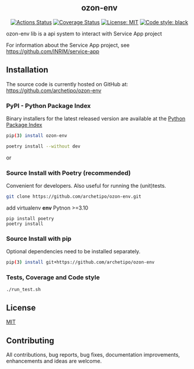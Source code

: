 

<h2 align="center">ozon-env</h2>

<p align="center">
<a href="https://github.com/archetipo/ozon-env"><img alt="Actions Status" src="https://github.com/archetipo/ozon-env/workflows/ci/badge.svg"></a>
<a href="https://github.com/archetipo/ozon-env?branch=main"><img alt="Coverage Status" src="https://coveralls.io/repos/github/archetipo/ozon-env/badge.svg?branch=main"></a>
<a href="https://github.com/archetipo/ozon-env/blob/main/LICENSE"><img alt="License: MIT" src="https://black.readthedocs.io/en/stable/_static/license.svg"></a>
<a href="https://github.com/archetipo/ozon-env"><img alt="Code style: black" src="https://img.shields.io/badge/code%20style-black-000000.svg"></a>
</p>

ozon-env lib is a api system to interact with Service App project

For information about the Service App project,
see https://github.com/INRIM/service-app

## Installation

The source code is currently hosted on GitHub at:
https://github.com/archetipo/ozon-env

### PyPI - Python Package Index

Binary installers for the latest released version are available at the [Python
Package Index](https://pypi.python.org/pypi/ozon-env)

```sh
pip(3) install ozon-env
```

```sh
poetry install --without dev
```

or

### Source Install with Poetry (recommended)

Convenient for developers. Also useful for running the (unit)tests.

```sh
git clone https://github.com/archetipo/ozon-env.git
```

add virtualenv **env** Pytnon >=3.10

```
pip install poetry
poetry install
```

### Source Install with pip

Optional dependencies need to be installed separately.

```sh
pip(3) install git+https://github.com/archetipo/ozon-env
```

### Tests, Coverage and Code style

```
./run_test.sh
```

## License

[MIT](LICENSE)

## Contributing

All contributions, bug reports, bug fixes, documentation improvements,
enhancements and ideas are welcome.